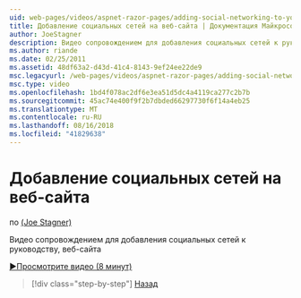 ```yaml
---
uid: web-pages/videos/aspnet-razor-pages/adding-social-networking-to-your-website
title: Добавление социальных сетей на веб-сайта | Документация Майкрософт
author: JoeStagner
description: Видео сопровождением для добавления социальных сетей к руководству, веб-сайта
ms.author: riande
ms.date: 02/25/2011
ms.assetid: 48df63a2-d43d-41c4-8143-9ef24ee22de9
msc.legacyurl: /web-pages/videos/aspnet-razor-pages/adding-social-networking-to-your-website
msc.type: video
ms.openlocfilehash: 1bd4f078ac2df6e3ea51d5dc4a4119ca277c2b7b
ms.sourcegitcommit: 45ac74e400f9f2b7dbded66297730f6f14a4eb25
ms.translationtype: MT
ms.contentlocale: ru-RU
ms.lasthandoff: 08/16/2018
ms.locfileid: "41829638"
---
```

<a name="adding-social-networking-to-your-website"></a>Добавление социальных сетей на веб-сайта
====================
по [(Joe Stagner)](https://github.com/JoeStagner)

Видео сопровождением для добавления социальных сетей к руководству, веб-сайта

[&#9654;Просмотрите видео (8 минут)](https://channel9.msdn.com/Blogs/ASP-NET-Site-Videos/adding-social-networking-to-your-website)

> [!div class="step-by-step"]
> [Назад](adding-search-to-your-web-site.md)
